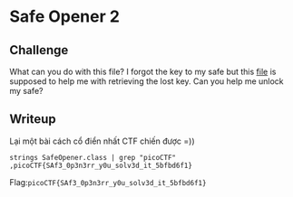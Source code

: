 # **Safe Opener 2**
## **Challenge**
What can you do with this file?
I forgot the key to my safe but this [file](https://github.com/TITANs1506/CTF-Writeups/blob/main/PicoCTF%202023/Reverse%20Engineering/Safe%20Opener%202/SafeOpener.class) is supposed to help me with retrieving the lost key. Can you help me unlock my safe?

## **Writeup**
Lại một bài cách cổ điển nhất CTF chiến được =))

```
strings SafeOpener.class | grep "picoCTF"
,picoCTF{SAf3_0p3n3rr_y0u_solv3d_it_5bfbd6f1}
```

Flag:`picoCTF{SAf3_0p3n3rr_y0u_solv3d_it_5bfbd6f1}`
